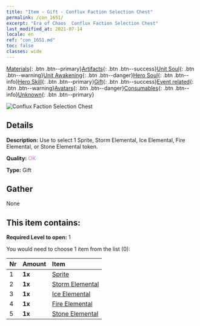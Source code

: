 ```yaml
---
title: "Item - Gift - Conflux Faction Selection Chest"
permalink: /con_1651/
excerpt: "Era of Chaos  Conflux Faction Selection Chest"
last_modified_at: 2021-07-14
locale: en
ref: "con_1651.md"
toc: false
classes: wide
---
```

 [Materials](/Items/){: .btn .btn--primary}[Artifacts](/Items/Artifacts/){: .btn .btn--success}[Unit Soul](/Items/UnitSoul/){: .btn .btn--warning}[Unit Awakening](/Items/UnitAwakening/){: .btn .btn--danger}[Hero Soul](/Items/HeroSoul/){: .btn .btn--info}[Hero Skill](/Items/HeroSkill/){: .btn .btn--primary}[Gift](/Items/Gift/){: .btn .btn--success}[Event related](/Items/Events/){: .btn .btn--warning}[Avatars](/Items/Avatars/){: .btn .btn--danger}[Consumables](/Items/Consumables/){: .btn .btn--info}[Unknown](/Items/Unknown/){: .btn .btn--primary}

 ![Conflux Faction Selection Chest](/images/t/i_907267.png)

## Details
 **Description:** Use to select 1 Sprite, Storm Elemental, Ice Elemental, Fire Elemental, or Stone Elemental token.

 **Quality:** <span style="color: #DA70D6">OK</span>

 **Type:** Gift

## Gather

  None

## This item contains:

 **Required Level to open:** 1

 You would need to choose 1 item from the list (0):

  | Nr | Amount |     Item    |
  |:---|:-------|:------------|
  | 1 |  **1x** | [Sprite](/Items/unt_262/) |  | 
  | 2 |  **1x** | [Storm Elemental](/Items/unt_263/) |  | 
  | 3 |  **1x** | [Ice Elemental](/Items/unt_264/) |  | 
  | 4 |  **1x** | [Fire Elemental](/Items/unt_265/) |  | 
  | 5 |  **1x** | [Stone Elemental](/Items/unt_266/) |  | 
